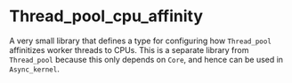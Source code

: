 # Thread_pool_cpu_affinity

A very small library that defines a type for configuring how
`Thread_pool` affinitizes worker threads to CPUs.  This is a separate
library from `Thread_pool` because this only depends on `Core`, and
hence can be used in `Async_kernel`.
